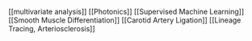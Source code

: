 [[multivariate analysis]]
[[Photonics]]
[[Supervised Machine Learning]]
[[Smooth Muscle Differentiation]]
[[Carotid Artery Ligation]]
[[Lineage Tracing, Arteriosclerosis]]
